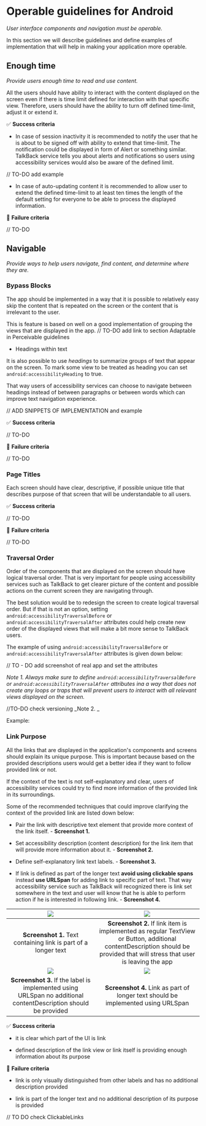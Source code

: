 # Operable guidelines for Android 

_User interface components and navigation must be operable._

In this section we will describe guidelines and define examples of implementation that will help in making your application more operable. 

## Enough time

_Provide users enough time to read and use content._

All the users should have ability to interact with the content displayed on the screen even if there is time limit defined for interaction with that specific view. Therefore, users should have the ability to turn off defined time-limit, adjust it or extend it.

:white_check_mark: **Success criteria**

- In case of session inactivity it is recommended to notify the user that he is about to be signed off with ability to extend that time-limit. The notification could be displayed in form of Alert or something similar. TalkBack service tells you about alerts and notifications so users using accessibility services would also be aware of the defined limit. 

// TO-DO add example

- In case of auto-updating content it is recommended to allow user to extend the defined time-limit to at least ten times the length of the default setting for everyone to be able to process the displayed information. 


:no_entry_sign: **Failure criteria**

// TO-DO

## Navigable 

_Provide ways to help users navigate, find content, and determine where they are._

### Bypass Blocks

The app should be implemented in a way that it is possible to relatively easy skip the content that is repeated on the screen or  the content that is irrelevant to the user.

This is feature is based on well on a good implementation of grouping the views that are displayed in the app. // TO-DO add link to section Adaptable in Perceivable guidelines

- Headings within text

It is also possible to use _headings_ to summarize groups of text that appear on the screen. To mark some view to be treated as heading you can set `android:accessibilityHeading` to true.

That way users of accessibility services can choose to navigate between headings instead of between paragraphs or between words which can improve text navigation experience.

// ADD SNIPPETS OF IMPLEMENTATION and example

:white_check_mark: **Success criteria**

// TO-DO

:no_entry_sign: **Failure criteria**

// TO-DO

### Page Titles

Each screen should have clear, descriptive, if possible unique title that describes purpose of that screen that will be understandable to all users.

:white_check_mark: **Success criteria**

// TO-DO

:no_entry_sign: **Failure criteria**

// TO-DO

### Traversal Order 

Order of the components that are displayed on the screen should have logical traversal order. That is very important for people using accessibility services such as TalkBack to get clearer picture of the content and possible actions on the current screen they are navigating through.

The best solution would be to redesign the screen to create logical traversal order. But if that is not an option, setting `android:accessibilityTraversalBefore` or `android:accessibilityTraversalAfter` attributes could help create new order of the displayed views that will make a bit more sense to TalkBack users.

The example of using `android:accessibilityTraversalBefore` or `android:accessibilityTraversalAfter` attributes is given down below:

// TO - DO add screenshot of real app and set the attributes 

_Note 1. Always make sure to define `android:accessibilityTraversalBefore` or `android:accessibilityTraversalAfter` attributes ina a way that does not create any loops or traps that will prevent users to interact with all relevant views displayed on the screen._

//TO-DO check versioning
_Note 2. _ 

Example: 



### Link Purpose 

All the links that are displayed in the application's components and screens should explain its unique purpose. This is important because based on the provided descriptions users would get a better idea if they want to follow provided link or not. 

If the context of the text is not self-explanatory and clear, users of accessibility services could try to find more information of the provided link in its surroundings. 

Some of the recommended techniques that could improve clarifying the context of the provided link are listed down below: 

- Pair the link with descriptive text element that provide more context of the link itself. - **Screenshot 1.**

- Set accessibility description (content description) for the link item that will provide more information about it. - **Screenshot 2.**

- Define self-explanatory link text labels. - **Screenshot 3.**

- If link is defined as part of the longer text **avoid using clickable spans** instead **use URLSpan** for adding link to specific part of text. That way accessibility service such as TalkBack will recognized there is link set somewhere in the text and user will know that he is able to perform action if he is interested in following link. - **Screenshot 4.**  

| <img src="https://imgur.com/b833Hol.png"> | <img src="https://imgur.com/6mI8z8W.png"> | 
|:--:|:--:|
| **Screenshot 1.** Text containing link is part of a longer text | **Screenshot 2.** If link item is implemented as regular TextView or Button, additional contentDescription should be provided that will stress that user is leaving the app |
| <img src="https://imgur.com/6mI8z8W.png"> | <img src="https://imgur.com/b833Hol.png"> |
| **Screenshot 3.** If the label is implemented using URLSpan no additional contentDescription should be provided | **Screenshot 4.** Link as part of longer text should be implemented using URLSpan |

:white_check_mark: **Success criteria**

- it is clear which part of the UI is link

- defined description of the link view or link itself is providing enough information about its purpose

:no_entry_sign: **Failure criteria**

- link is only visually distinguished from other labels and has no additional description provided

- link is part of the longer text and no additional description of its purpose is provided

// TO DO check ClickableLinks









